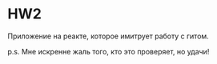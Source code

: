 # HW2

Приложение на реакте, которое имитрует работу с гитом.

p.s. Мне искренне жаль того, кто это проверяет, но удачи!
